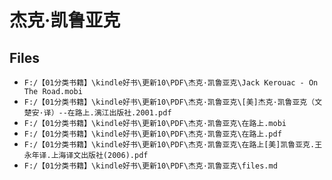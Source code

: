 # 杰克·凯鲁亚克

## Files

- `F:/【01分类书籍】\kindle好书\更新10\PDF\杰克·凯鲁亚克\Jack Kerouac - On The Road.mobi`
- `F:/【01分类书籍】\kindle好书\更新10\PDF\杰克·凯鲁亚克\[美]杰克·凯鲁亚克（文楚安·译）--在路上.漓江出版社.2001.pdf`
- `F:/【01分类书籍】\kindle好书\更新10\PDF\杰克·凯鲁亚克\在路上.mobi`
- `F:/【01分类书籍】\kindle好书\更新10\PDF\杰克·凯鲁亚克\在路上.pdf`
- `F:/【01分类书籍】\kindle好书\更新10\PDF\杰克·凯鲁亚克\在路上[美]凯鲁亚克.王永年译.上海译文出版社(2006).pdf`
- `F:/【01分类书籍】\kindle好书\更新10\PDF\杰克·凯鲁亚克\files.md`
